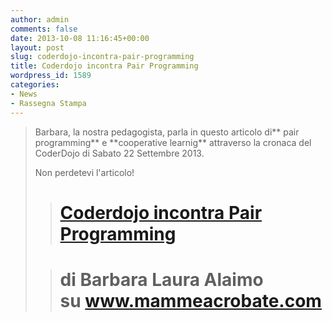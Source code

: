 ```yaml
---
author: admin
comments: false
date: 2013-10-08 11:16:45+00:00
layout: post
slug: coderdojo-incontra-pair-programming
title: Coderdojo incontra Pair Programming
wordpress_id: 1589
categories:
- News
- Rassegna Stampa
---
```


<blockquote>Barbara, la nostra pedagogista, parla in questo articolo di** pair programming** e **cooperative learnig** attraverso la cronaca del CoderDojo di Sabato 22 Settembre 2013.

Non perdetevi l'articolo!

> 
> # [Coderdojo incontra Pair Programming](//www.mammeacrobate.com/bambini/giochi-e-tempo-libero/1435-coderdojo-incontra-pair-programming.html) 
> 
> 

> 
> # di Barbara Laura Alaimo su www.mammeacrobate.com
> 
> 
</blockquote>
